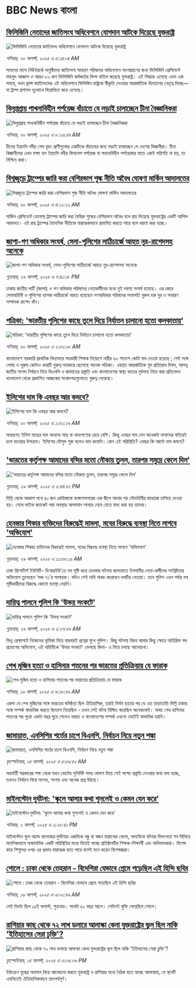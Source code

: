 # BBC News বাংলা## [ফিলিস্তিনি নেতাদের জাতিসংঘ অধিবেশনে যোগদান আটকে দিয়েছে যুক্তরাষ্ট্র](https://www.bbc.com/bengali/articles/ceqy31v8v8do?at_medium=RSS&at_campaign=rss?at_campaign=githubrss)![ফিলিস্তিনি নেতাদের জাতিসংঘ অধিবেশনে যোগদান আটকে দিয়েছে যুক্তরাষ্ট্র](https://ichef.bbci.co.uk/ace/ws/240/cpsprodpb/a48f/live/2db3c350-8557-11f0-9cf6-cbf3e73ce2b9.jpg)_শনিবার, ৩০ আগস্ট, ২০২৫ এ ৫:১৪:০৪ AM_সামনের মাসে নিউইয়র্কে অনুষ্ঠিতব্য জাতিসংঘ সাধারণ পরিষদের অধিবেশনে অংশগ্রহণের জন্য ফিলিস্তিনি প্রেসিডেন্ট মাহমুদ আব্বাস ও আরও ৮০ জন ফিলিস্তিনি কর্মকর্তার ভিসা বাতিল করেছে যুক্তরাষ্ট্র। এই সিদ্ধান্ত এসেছে এমন এক সময়ে, যখন ফ্রান্স জাতিসংঘের এই অধিবেশনে ফিলিস্তিন রাষ্ট্রকে স্বীকৃতি দেওয়ার আন্তর্জাতিক উদ্যোগের নেতৃত্ব দিচ্ছে—যা ট্রাম্প প্রশাসন দৃঢ়ভাবে বিরোধিতা করে এসেছে।## [বিলুপ্তপ্রায় পাখনাবিহীন পর্পয়েজ বাঁচাতে যে লড়াই চালাচ্ছেন চীনা বৈজ্ঞানিকরা](https://www.bbc.com/bengali/articles/c3wn35n8v80o?at_medium=RSS&at_campaign=rss?at_campaign=githubrss)![বিলুপ্তপ্রায় পাখনাবিহীন পর্পয়েজ বাঁচাতে যে লড়াই চালাচ্ছেন চীনা বৈজ্ঞানিকরা](https://ichef.bbci.co.uk/ace/ws/240/cpsprodpb/8237/live/be5bed40-7e7e-11f0-9e05-3dbec5559644.jpg)_শনিবার, ৩০ আগস্ট, ২০২৫ এ ৮:২৬:৪৪ AM_চীনের ইয়াংসি নদীর শেষ বৃহৎ প্রাণীগুলোর একটিকে বাঁচানোর জন্য লড়াই চালাচ্ছেন সে দেশের বিজ্ঞানীরা। চীনা বিজ্ঞানীদের এখন লক্ষ্য হল ইয়াংসি নদীর ফিনলেস পর্পয়েজ বা পাখনাবিহীন পর্পয়েজের যাতে একই পরিণতি না হয়, তা নিশ্চিত করা।## [বিশ্বজুড়ে ট্রাম্পের জারি করা বেশিরভাগ শুল্ক নীতি অবৈধ ঘোষণা মার্কিন আদালতের](https://www.bbc.com/bengali/articles/c987z9dzlg5o?at_medium=RSS&at_campaign=rss?at_campaign=githubrss)![বিশ্বজুড়ে ট্রাম্পের জারি করা বেশিরভাগ শুল্ক নীতি অবৈধ ঘোষণা মার্কিন আদালতের](https://ichef.bbci.co.uk/ace/ws/240/cpsprodpb/c468/live/a775a120-854f-11f0-9cf6-cbf3e73ce2b9.jpg)_শনিবার, ৩০ আগস্ট, ২০২৫ এ ৪:১২:২২ AM_মার্কিন প্রেসিডেন্ট ডোনাল্ড ট্রাম্পের জারি করা বৈশ্বিক শুল্কের বেশিরভাগ অবৈধ বলে রায় দিয়েছে যুক্তরাষ্ট্রের একটি আপিল আদালত। এই রায় ট্রাম্পের বৈদেশিক নীতিকে মারাত্মকভাবে প্রভাবিত করতে পারে বলে ধারণা করা হচ্ছে।## [জাপা-গণ অধিকার সংঘর্ষ, সেনা-পুলিশের লাঠিচার্জে আহত নুর-রাশেদসহ অনেকে](https://www.bbc.com/bengali/articles/cr74yz80z7go?at_medium=RSS&at_campaign=rss?at_campaign=githubrss)![জাপা-গণ অধিকার সংঘর্ষ, সেনা-পুলিশের লাঠিচার্জে আহত নুর-রাশেদসহ অনেকে](https://ichef.bbci.co.uk/ace/ws/240/cpsprodpb/357c/live/c4ef9c50-850a-11f0-ae82-135192d94527.png)_শুক্রবার, ২৯ আগস্ট, ২০২৫ এ ৭:৪১:১৮ PM_ঢাকায় জাতীয় পার্টি (জাপা) ও গণ অধিকার পরিষদের নেতাকর্মীদের মধ্যে দুই দফায় সংঘর্ষ হয়েছে। এর জেরে সেনাবাহিনী ও পুলিশের ব্যাপক লাঠিচার্জে আহত হয়েছেন গণঅধিকার পরিষদের সভাপতি নুরুল হক নুর ও সাধারণ সম্পাদক রাশেদ খাঁন।## [পত্রিকা: 'ভারতীয় পুলিশের কাছে তুলে দিয়ে নির্যাতন চালানো হতো কলকাতায়'](https://www.bbc.com/bengali/articles/cjey5knxwdyo?at_medium=RSS&at_campaign=rss?at_campaign=githubrss)![পত্রিকা: 'ভারতীয় পুলিশের কাছে তুলে দিয়ে নির্যাতন চালানো হতো কলকাতায়'](https://ichef.bbci.co.uk/ace/ws/240/cpsprodpb/8a24/live/9e1fa630-8544-11f0-b391-6936825093bd.jpg)_শনিবার, ৩০ আগস্ট, ২০২৫ এ ২:৫২:০৮ AM_বাংলাদেশে সরকারি প্রাথমিক বিদ্যালয়ে সহকারী শিক্ষক নিয়োগে নারীর ৬০ শতাংশ কোটা বাদ দেওয়া হয়েছে ; সেই সঙ্গে পোষ্য ও পুরুষ কোটাও খবরটি গুরুত্ব সহকারে ছেপেছে অনেক পত্রিকা। এছাড়া আন্তর্জাতিক গুম প্রতিরোধ দিবস, আসন্ন জাতীয় সংসদ নির্বাচন নিয়ে বিএনপি ও জামাতের প্রস্তুতি এবং বাংলাদেশের স্বাস্থ্য খাতের দুর্বলতা নিয়ে করা প্রতিবেদন বাংলাদেশ থেকে প্রকাশিত আজকের সংবাদপত্রগুলোতে গুরুত্ব পেয়েছে।## [ইলিশের দাম কি এবছর আর কমবে? ](https://www.bbc.com/bengali/articles/cqlen6606g1o?at_medium=RSS&at_campaign=rss?at_campaign=githubrss)![ইলিশের দাম কি এবছর আর কমবে? ](https://ichef.bbci.co.uk/ace/ws/240/cpsprodpb/99c7/live/39d9db60-84f8-11f0-b599-154efb9f3687.jpg)_শনিবার, ৩০ আগস্ট, ২০২৫ এ ১:৫২:২৯ AM_সাধারণত ইলিশ মাছের দাম অন্যান্য মাছ বা খাদ্যপণ্যের চেয়ে বেশি। কিন্তু এবছর দাম যেন অনেকটা নাগালের বাইরেই চলে যাওয়ার উপক্রম। ইলিশের মৌসুম শুরু হলেও দাম কমেনি। কেন এই পরিস্থিতি? এবছর কি আদৌ দাম কমবে?## ['ভারতের কর্তৃপক্ষ আমাদের বন্দির মতো নৌকায় তুলল, তারপর সমুদ্রে ফেলে দিল'](https://www.bbc.com/bengali/articles/cvgvjxkwve4o?at_medium=RSS&at_campaign=rss?at_campaign=githubrss)!['ভারতের কর্তৃপক্ষ আমাদের বন্দির মতো নৌকায় তুলল, তারপর সমুদ্রে ফেলে দিল'](https://ichef.bbci.co.uk/ace/ws/240/cpsprodpb/d88f/live/be173fa0-84bf-11f0-b391-6936825093bd.jpg)_শুক্রবার, ২৯ আগস্ট, ২০২৫ এ ২:৪৪:৫২ PM_দিল্লি  থেকে আকাশ পথে ৪০ জন রোহিঙ্গাকে বঙ্গোপসাগরের এক দ্বীপে আনার পর নৌবাহিনীর জাহাজে চাপিয়ে দেওয়া হয়। শেষে লাইফ জ্যাকেট পরা অবস্থায় আন্দামান সাগরে নেমে যেতে বাধ্য করা হয় তাদের।## [হেনস্তার শিকার ব্যক্তিদের বিরুদ্ধেই মামলা, মবের বিরুদ্ধে ব্যবস্থা নিতে লাগবে 'অভিযোগ'](https://www.bbc.com/bengali/articles/czxyjr5595ko?at_medium=RSS&at_campaign=rss?at_campaign=githubrss)![হেনস্তার শিকার ব্যক্তিদের বিরুদ্ধেই মামলা, মবের বিরুদ্ধে ব্যবস্থা নিতে লাগবে 'অভিযোগ'](https://ichef.bbci.co.uk/ace/ws/240/cpsprodpb/b327/live/35b26e10-84d2-11f0-8482-5de2807b9be8.jpg)_শুক্রবার, ২৯ আগস্ট, ২০২৫ এ ১১:৫৮:১৫ AM_ঢাকা রিপোর্টার্স ইউনিটি- ডিআরইউ’তে মব সৃষ্টি করে হেনস্তার ঘটনায় জামায়াতে  ইসলামীর নেতা-কর্মীদের সংশ্লিষ্টতার অভিযোগ তুলেছেন ‘মঞ্চ ৭১’র সমন্বয়ক। যদিও সেই দাবি নাকচ করেছেন দলটির নেতারা। তবে পুলিশ এখন পর্যন্ত মব সৃষ্টিকারীদের বিরুদ্ধে কোনো ব্যবস্থা নেয়নি।## [দায়িত্ব পালনে পুলিশ কি 'উভয় সংকটে' ](https://www.bbc.com/bengali/articles/c0e93rg9y2xo?at_medium=RSS&at_campaign=rss?at_campaign=githubrss)![দায়িত্ব পালনে পুলিশ কি 'উভয় সংকটে' ](https://ichef.bbci.co.uk/ace/ws/240/cpsprodpb/23a3/live/2f86c100-8417-11f0-8920-cb71bf7274c6.jpg)_শুক্রবার, ২৯ আগস্ট, ২০২৫ এ ২:২৭:৫৬ AM_ভিন্ন প্রেক্ষাপটে নিজেদের ভূমিকা নিয়ে বারবারই প্রশ্নের মুখে পুলিশ। কিছু ঘটনায় নিরব আবার কিছু ক্ষেত্রে অতিরিক্ত বল প্রয়োগের অভিযোগ, এই বাহিনীকে 'উভয় সংকটে' ফেলছে কিনা- এ নিয়ে চলছে আলোচনা।## [শেখ মুজিব হত্যা ও হাসিনার পতনের পর ভারতের প্রতিক্রিয়ায় যে ফারাক](https://www.bbc.com/bengali/articles/cly39465d10o?at_medium=RSS&at_campaign=rss?at_campaign=githubrss)![শেখ মুজিব হত্যা ও হাসিনার পতনের পর ভারতের প্রতিক্রিয়ায় যে ফারাক](https://ichef.bbci.co.uk/ace/ws/240/cpsprodpb/473f/live/567ab140-7855-11f0-8071-1788c7e8ae0e.jpg)_শনিবার, ১৬ আগস্ট, ২০২৫ এ ৯:১৮:৫৯ AM_একদা যে শেখ মুজিবের সঙ্গে ভারতের ঘনিষ্ঠতা ছিল ঐতিহাসিক, তারই নির্মম হত্যার পর যে এত তাড়াতাড়ি দিল্লি ঢাকার সঙ্গে সম্পর্ক স্বাভাবিক করতে উদ্যোগ নিয়েছিল - তখন সেই ঘটনা বিস্মিত করেছিল অনেককেই। অথচ শেখ হাসিনার পতনের পর পুরো একটা বছর ঘুরে গেলেও ভারত ও বাংলাদেশের সম্পর্ক এখনো মোটেই স্বাভাবিক হয়নি।## [জামায়াত, এনসিপির শর্তের চাপে বিএনপি, নির্বাচন নিয়ে নতুন শঙ্কা ](https://www.bbc.com/bengali/articles/cgjyd701vwgo?at_medium=RSS&at_campaign=rss?at_campaign=githubrss)![জামায়াত, এনসিপির শর্তের চাপে বিএনপি, নির্বাচন নিয়ে নতুন শঙ্কা ](https://ichef.bbci.co.uk/ace/ws/240/cpsprodpb/6c32/live/ba7784d0-78a4-11f0-a975-cb151ca452f4.jpg)_বৃহস্পতিবার, ১৪ আগস্ট, ২০২৫ এ ৫:৫৯:৪২ AM_অন্তর্বর্তী সরকারের পক্ষ থেকে যখন ভোটের সুনির্দিষ্ট সময় ঘোষণা দিয়ে সেই লক্ষ্যে প্রস্তুতি নেওয়ার কথা বলা হচ্ছে, তখনও নির্বাচন নিয়ে সন্দেহ, সংশয় এবং অনেক প্রশ্ন উঠছে।## [মাইলস্টোন দুর্ঘটনা: 'স্কুলে আসার কথা শুনলেই ও কেমন যেন করে'](https://www.bbc.com/bengali/articles/cz0ylyd50k3o?at_medium=RSS&at_campaign=rss?at_campaign=githubrss)![মাইলস্টোন দুর্ঘটনা: 'স্কুলে আসার কথা শুনলেই ও কেমন যেন করে'](https://ichef.bbci.co.uk/ace/ws/240/cpsprodpb/b1a9/live/559e9ab0-6fa5-11f0-8dbd-f3d32ebd3327.png)_শনিবার, ২ আগস্ট, ২০২৫ এ ২:২৮:৪১ PM_মাইলস্টোন স্কুল অ্যান্ড কলেজের দুর্ঘটনায় একদিকে বন্ধু বা স্বজন হারানোর বেদনা, অন্যদিকে ঘটনার বিভৎসতা সব মিলিয়ে মানসিকভাবে অস্বাভাবিক একটি পরিস্থিতির মধ্যে দিয়েই যাচ্ছে প্রতিষ্ঠানটির শিক্ষক-শিক্ষার্থী এবং অভিভাবকরা। বিশেষ করে শিশুদের ওপর এর প্রভাব মারাত্মক হতে পারে বলেই মনে করেন বিশেষজ্ঞরা।## [শোলে : ঢাকা থেকে তেহরান - বিদেশিরা যেভাবে প্রেমে পড়েছিল এই হিন্দি ছবির](https://www.bbc.com/bengali/articles/cly73ww3wyxo?at_medium=RSS&at_campaign=rss?at_campaign=githubrss)![শোলে : ঢাকা থেকে তেহরান - বিদেশিরা যেভাবে প্রেমে পড়েছিল এই হিন্দি ছবির](https://ichef.bbci.co.uk/ace/ws/240/cpsprodpb/22a4/live/5b2e4060-79d8-11f0-83cc-c5da98c419b8.jpg)_শনিবার, ১৬ আগস্ট, ২০২৫ এ ৬:০২:৪৯ AM_সেই দিনটা ছিল ১৫ই অগাস্ট, শুক্রবার। সালটা ৫০ বছর আগে। সেদিনই মুক্তি পেয়েছিল শোলে।## [রাশিয়ার কাছ থেকে ৭২ লাখ ডলারে আলাস্কা কেনা যুক্তরাষ্ট্রের ভুল ছিল নাকি 'ইতিহাসের সেরা চুক্তি'?](https://www.bbc.com/bengali/articles/c2kzpq131nzo?at_medium=RSS&at_campaign=rss?at_campaign=githubrss)![রাশিয়ার কাছ থেকে ৭২ লাখ ডলারে আলাস্কা কেনা যুক্তরাষ্ট্রের ভুল ছিল নাকি 'ইতিহাসের সেরা চুক্তি'?](https://ichef.bbci.co.uk/ace/ws/240/cpsprodpb/72b4/live/8b981eb0-78ed-11f0-8071-1788c7e8ae0e.jpg)_বৃহস্পতিবার, ১৪ আগস্ট, ২০২৫ এ ৩:০৯:৩৬ PM_ইউক্রেন যুদ্ধের অবসান নিয়ে আলোচনা করতে যুক্তরাষ্ট্র ও রাশিয়ার মধ্যে বৈঠক হতে যাচ্ছে আলাস্কায়, যে স্থানটি এমনিতেই ঐতিহাসিকভাবে তাৎপর্যপূর্ণ।